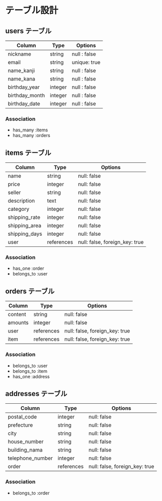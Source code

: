 # テーブル設計

## users テーブル

| Column           | Type    | Options       |
| ---------        | ------  | -----------   |
| nickname         | string  | null  : false |
| email            | string  | unique: true  |
| name_kanji       | string  | null  : false |
| name_kana        | string  | null  : false |
| birthday_year    | integer | null  : false |
| birthday_month   | integer | null  : false |
| birthday_date    | integer | null  : false |

### Association

- has_many :items
- has_many :orders

## items テーブル

| Column        | Type       | Options     |
| --------------| ------     | ----------- |
| name          | string     | null: false |
| price         | integer    | null: false |
| seller        | string     | null: false |
| description   | text       | null: false |
| category      | integer    | null: false |
| shipping_rate | integer    | null: false |
| shipping_area | integer    | null: false |
| shipping_days | integer    | null: false |
| user          | references | null: false, foreign_key: true |

### Association

- has_one :order
- belongs_to :user 

## orders テーブル

| Column              | Type       | Options                        |
| ------              | ---------- | ------------------------------ |
| content             | string     | null: false |
| amounts             | integer    | null: false |
| user                | references | null: false, foreign_key: true |
| item                | references | null: false, foreign_key: true |


### Association

- belongs_to :user
- belongs_to :item
- has_one :address

## addresses テーブル

| Column           | Type       | Options                        |
| -------          | ---------- | ------------------------------ |
| postal_code      | integer    | null: false |
| prefecture       | string     | null: false |
| city             | string     | null: false |
| house_number     | string     | null: false |
| building_nama    | string     | null: false |
| telephone_number | integer    | null: false |
| order            | references | null: false, foreign_key: true |

### Association

- belongs_to :order